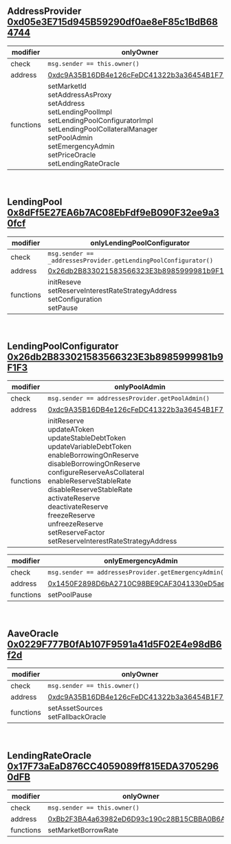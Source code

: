 ## AddressProvider [0xd05e3E715d945B59290df0ae8eF85c1BdB684744](https://polygonscan.com/address/0xd05e3E715d945B59290df0ae8eF85c1BdB684744)

| modifier | onlyOwner | 
| --------- | -------- |
| check | `msg.sender == this.owner()`
| address | [0xdc9A35B16DB4e126cFeDC41322b3a36454B1F772](https://polygonscan.com/address/0xdc9A35B16DB4e126cFeDC41322b3a36454B1F772)
| functions | setMarketId<br/> setAddressAsProxy<br/> setAddress<br/> setLendingPoolImpl<br/> setLendingPoolConfiguratorImpl<br/> setLendingPoolCollateralManager<br/> setPoolAdmin<br/> setEmergencyAdmin<br/> setPriceOracle<br/> setLendingRateOracle

<br/>

## LendingPool [0x8dFf5E27EA6b7AC08EbFdf9eB090F32ee9a30fcf](https://polygonscan.com/address/0x8dFf5E27EA6b7AC08EbFdf9eB090F32ee9a30fcf)

| modifier |  onlyLendingPoolConfigurator | 
| --------- | -------- |
| check | `msg.sender == _addressesProvider.getLendingPoolConfigurator()`
| address | [0x26db2B833021583566323E3b8985999981b9F1F3](https://polygonscan.com/address/0x26db2B833021583566323E3b8985999981b9F1F3)
| functions | initReseve<br/> setReserveInterestRateStrategyAddress<br/> setConfiguration<br/> setPause

<br/>

## LendingPoolConfigurator [0x26db2B833021583566323E3b8985999981b9F1F3](https://polygonscan.com/address/0x26db2B833021583566323E3b8985999981b9F1F3)

| modifier | onlyPoolAdmin | 
| --------- | -------- |
| check | `msg.sender == addressesProvider.getPoolAdmin()`
| address | [0xdc9A35B16DB4e126cFeDC41322b3a36454B1F772](https://polygonscan.com/address/0xdc9A35B16DB4e126cFeDC41322b3a36454B1F772)
| functions | initReserve<br/> updateAToken<br/> updateStableDebtToken<br/> updateVariableDebtToken<br/> enableBorrowingOnReserve<br/> disableBorrowingOnReserve<br/> configureReserveAsCollateral<br/> enableReserveStableRate<br/> disableReserveStableRate<br/> activateReserve<br/> deactivateReserve<br/> freezeReserve<br/> unfreezeReserve<br/> setReserveFactor<br/> setReserveInterestRateStrategyAddress


| modifier | onlyEmergencyAdmin | 
| --------- | -------- |
| check | `msg.sender == addressesProvider.getEmergencyAdmin()`
| address | [0x1450F2898D6bA2710C98BE9CAF3041330eD5ae58](https://polygonscan.com/address/0x1450F2898D6bA2710C98BE9CAF3041330eD5ae58)
| functions | setPoolPause

<br/>

## AaveOracle [0x0229F777B0fAb107F9591a41d5F02E4e98dB6f2d](https://polygonscan.com/address/0x0229F777B0fAb107F9591a41d5F02E4e98dB6f2d)

| modifier | onlyOwner | 
| --------- | -------- |
| check | `msg.sender == this.owner()`
| address | [0xdc9A35B16DB4e126cFeDC41322b3a36454B1F772](https://polygonscan.com/address/0xdc9A35B16DB4e126cFeDC41322b3a36454B1F772)
| functions | setAssetSources<br/> setFallbackOracle

<br/>

## LendingRateOracle [0x17F73aEaD876CC4059089ff815EDA37052960dFB](https://polygonscan.com/address/0x17F73aEaD876CC4059089ff815EDA37052960dFB)

| modifier | onlyOwner | 
| --------- | -------- |
| check | `msg.sender == this.owner()`
| address | [0xBb2F3BA4a63982eD6D93c190c28B15CBBA0B6AF3](https://polygonscan.com/address/0xBb2F3BA4a63982eD6D93c190c28B15CBBA0B6AF3)
| functions | setMarketBorrowRate

